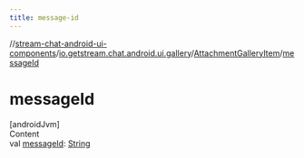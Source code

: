 ```yaml
---
title: message-id
---
```

//[stream-chat-android-ui-components](../../../index.md)/[io.getstream.chat.android.ui.gallery](../index.md)/[AttachmentGalleryItem](index.md)/[messageId](messageId.md)



# messageId  
[androidJvm]  
Content  
val [messageId](messageId.md): [String](https://kotlinlang.org/api/latest/jvm/stdlib/kotlin/-string/index.html)  



